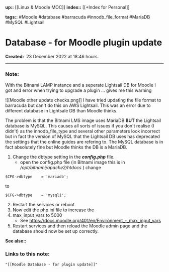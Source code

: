 **up::** [[Linux & Moodle MOC]]
**index::** [[+Index for Personal]]
 

**tags::** #Moodle #database #barracuda #innodb_file_format #MariaDB #MySQL #Lightsail 

# Database - for Moodle plugin update

**Created:**  23 December 2022 at  18:46 hours.

___
### Note:

With the Bitnami LAMP instance and a seperate Lightsail DB for Moodle I got and error when trying to upgrade a plugin ... gives me this warning

![[Moodle other update checks.png]]
I have tried updating the file format to barracuda but can't do this on AWS Lightsail. This was an error due to different database in Lightsale DB than Moodle thinks.

The problem is that the Bitnami LMS image uses MariaDB **BUT** the Lightsail database is MySQL. This causes all sorts of issues if you don't realise (I didn't) as the innodb_file_type and several other parameters look incorrect but in fact the version of MySQL that the Lightsail DB uses has deprecated the settings that the online guides are refering to. The MySQL database is in fact absolutely fine but Moodle thinks the DB is a MariaDB.
1. Change the dbtype setting in the ***config.php*** file. 
	- open the config.php file (in Bitnami image this is in */opt/bitnami/apache2/htdocs* )
change
```
$CFG->dbtype    = 'mariadb'; 
```
to 
```
$CFG->dbtype    = 'mysqli';
```

2. Restart the services or reboot
3. Now edit the php.ini file to increase the 
4. max_input_vars to 5000
	- See https://docs.moodle.org/401/en/Environment_-_max_input_vars
5. Restart services and then reload the Moodle admin page and the database should now be set up correctly.






**See also::** 

### Links to this note:
```query
"[[Moodle Database - for plugin update]]"
```

